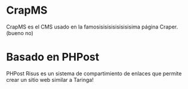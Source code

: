 # CrapMS
CrapMS es el CMS usado en la famosisisisisisisisisima página Craper. (bueno no)

# Basado en PHPost
PHPost Risus es un sistema de compartimiento de enlaces que permite crear un sitio web similar a Taringa!

